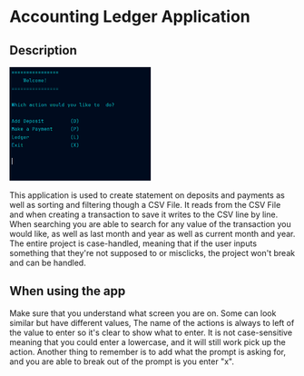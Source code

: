 # Accounting Ledger Application

## Description
<img src="images/HomeScreen.png" height="200">

This application is used to create statement on deposits and payments as well as sorting and filtering though a CSV File.
It reads from the CSV File and when creating a transaction to save it writes to the CSV line by line. When searching you are able to search for any
value of the transaction you would like, as well as last month and year as well as current month and year.
The entire project is case-handled, meaning that if the user inputs something that they're not supposed to or misclicks, the project won't break and 
can be handled.

## When using the app

Make sure that you understand what screen you are on. Some can look similar but have different values, The name of the actions is always to left of the
value to enter so it's clear to show what to enter. It  is not case-sensitive meaning that you could enter a lowercase,
and it will still work pick up the action. Another thing to remember is to add what the prompt is asking for, and you are able to break  out of the prompt is you enter "x".